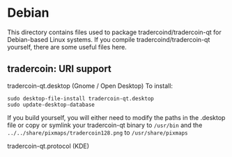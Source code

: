 
Debian
====================
This directory contains files used to package tradercoind/tradercoin-qt
for Debian-based Linux systems. If you compile tradercoind/tradercoin-qt yourself, there are some useful files here.

## tradercoin: URI support ##


tradercoin-qt.desktop  (Gnome / Open Desktop)
To install:

	sudo desktop-file-install tradercoin-qt.desktop
	sudo update-desktop-database

If you build yourself, you will either need to modify the paths in
the .desktop file or copy or symlink your tradercoin-qt binary to `/usr/bin`
and the `../../share/pixmaps/tradercoin128.png` to `/usr/share/pixmaps`

tradercoin-qt.protocol (KDE)

